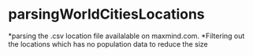 # parsingWorldCitiesLocations

*parsing the .csv location file availalable on maxmind.com.
*Filtering out the locations which has no population data to reduce the size
